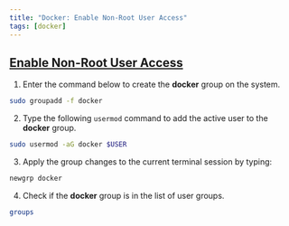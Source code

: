 ```yaml
---
title: "Docker: Enable Non-Root User Access"
tags: [docker]
---
```


## [Enable Non-Root User Access](https://phoenixnap.com/kb/docker-permission-denied#ftoc-heading-4)

1. Enter the command below to create the **docker** group on the system.

```sh
sudo groupadd -f docker
```

2. Type the following `usermod` command to add the active user to the **docker** group.

```sh
sudo usermod -aG docker $USER
```

3. Apply the group changes to the current terminal session by typing:

```sh
newgrp docker
```

4. Check if the **docker** group is in the list of user groups.

```sh
groups
```
